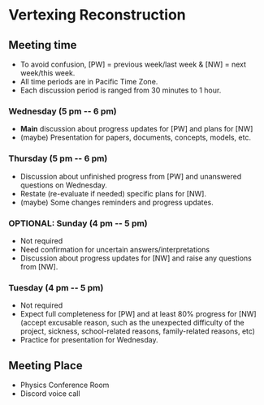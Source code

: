 # Vertexing Reconstruction

## Meeting time
 - To avoid confusion, [PW] = previous week/last week & [NW] = next week/this week.
 - All time periods are in Pacific Time Zone.
 - Each discussion period is ranged from 30 minutes to 1 hour.

### Wednesday (5 pm -- 6 pm) 
 - **Main** discussion about progress updates for [PW] and plans for [NW] 
 - (maybe) Presentation for papers, documents, concepts, models, etc.

### Thursday (5 pm -- 6 pm)
 - Discussion about unfinished progress from [PW] and unanswered questions on Wednesday. 
 - Restate (re-evaluate if needed) specific plans for [NW].
 - (maybe) Some changes reminders and progress updates.

### OPTIONAL: Sunday (4 pm -- 5 pm) 
 - Not required
 - Need confirmation for uncertain answers/interpretations
 - Discussion about progress updates for [NW] and raise any questions from [NW].

### Tuesday (4 pm -- 5 pm)
 - Not required
 - Expect full completeness for [PW] and at least 80% progress for [NW] (accept excusable reason, such as the unexpected difficulty of the project, sickness, school-related reasons, family-related reasons, etc)
 - Practice for presentation for Wednesday.

## Meeting Place
 - Physics Conference Room
 - Discord voice call
